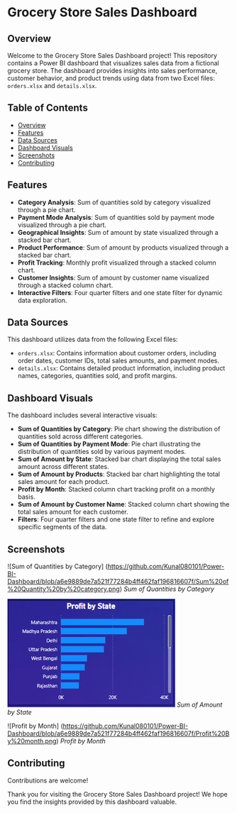 # Grocery Store Sales Dashboard

## Overview

Welcome to the Grocery Store Sales Dashboard project! This repository contains a Power BI dashboard that visualizes sales data from a fictional grocery store. The dashboard provides insights into sales performance, customer behavior, and product trends using data from two Excel files: `orders.xlsx` and `details.xlsx`.

## Table of Contents

- [Overview](#overview)
- [Features](#features)
- [Data Sources](#data-sources)
- [Dashboard Visuals](#dashboard-visuals)
- [Screenshots](#screenshots)
- [Contributing](#contributing)

## Features

- **Category Analysis**: Sum of quantities sold by category visualized through a pie chart.
- **Payment Mode Analysis**: Sum of quantities sold by payment mode visualized through a pie chart.
- **Geographical Insights**: Sum of amount by state visualized through a stacked bar chart.
- **Product Performance**: Sum of amount by products visualized through a stacked bar chart.
- **Profit Tracking**: Monthly profit visualized through a stacked column chart.
- **Customer Insights**: Sum of amount by customer name visualized through a stacked column chart.
- **Interactive Filters**: Four quarter filters and one state filter for dynamic data exploration.

## Data Sources

This dashboard utilizes data from the following Excel files:

- `orders.xlsx`: Contains information about customer orders, including order dates, customer IDs, total sales amounts, and payment modes.
- `details.xlsx`: Contains detailed product information, including product names, categories, quantities sold, and profit margins.

## Dashboard Visuals

The dashboard includes several interactive visuals:

- **Sum of Quantities by Category**: Pie chart showing the distribution of quantities sold across different categories.
- **Sum of Quantities by Payment Mode**: Pie chart illustrating the distribution of quantities sold by various payment modes.
- **Sum of Amount by State**: Stacked bar chart displaying the total sales amount across different states.
- **Sum of Amount by Products**: Stacked bar chart highlighting the total sales amount for each product.
- **Profit by Month**: Stacked column chart tracking profit on a monthly basis.
- **Sum of Amount by Customer Name**: Stacked column chart showing the total sales amount for each customer.
- **Filters**: Four quarter filters and one state filter to refine and explore specific segments of the data.

## Screenshots

![Sum of Quantities by Category] (https://github.com/Kunal080101/Power-BI-Dashboard/blob/a6e9889de7a521f77284b4ff462faf196816607f/Sum%20of%20Quantity%20by%20category.png)
*Sum of Quantities by Category*

![Sum of Amount by State](https://github.com/Kunal080101/Power-BI-Dashboard/blob/a6e9889de7a521f77284b4ff462faf196816607f/Profit%20by%20State.png)
*Sum of Amount by State*

![Profit by Month] (https://github.com/Kunal080101/Power-BI-Dashboard/blob/a6e9889de7a521f77284b4ff462faf196816607f/Profit%20By%20month.png)
*Profit by Month*

## Contributing

Contributions are welcome!

Thank you for visiting the Grocery Store Sales Dashboard project! We hope you find the insights provided by this dashboard valuable.
